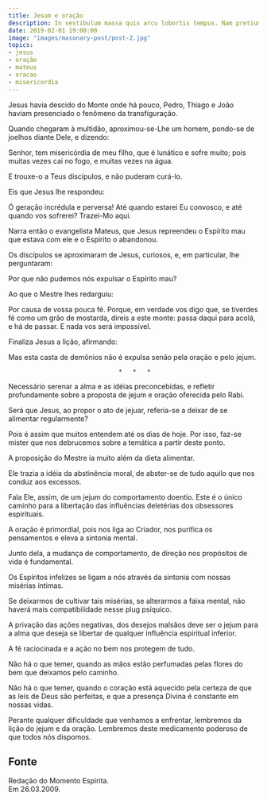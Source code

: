 ```yaml
---
title: Jesum e oração
description: In vestibulum massa quis arcu lobortis tempus. Nam pretium arcu in odio vulputate luctus.
date: 2019-02-01 19:00:00
image: "images/masonary-post/post-2.jpg"
topics: 
- jesus
- oração
- mateus
- oracao
- misericordia
---
```



Jesus havia descido do Monte onde há pouco, Pedro, Thiago e João haviam
presenciado o fenômeno da transfiguração.

Quando chegaram à multidão, aproximou-se-Lhe um homem, pondo-se de joelhos
diante Dele, e dizendo:

Senhor, tem misericórdia de meu filho, que é lunático e sofre muito; pois
muitas vezes cai no fogo, e muitas vezes na água.

E trouxe-o a Teus discípulos, e não puderam curá-lo.

Eis que Jesus lhe respondeu:

Ó geração incrédula e perversa! Até quando estarei Eu convosco, e até quando
vos sofrerei? Trazei-Mo aqui.

Narra então o evangelista Mateus, que Jesus repreendeu o Espírito mau que
estava com ele e o Espírito o abandonou.

Os discípulos se aproximaram de Jesus, curiosos, e, em particular, lhe
perguntaram:

Por que não pudemos nós expulsar o Espírito mau?

Ao que o Mestre lhes redarguiu:

Por causa de vossa pouca fé. Porque, em verdade vos digo que, se tiverdes fé
como um grão de mostarda, direis a este monte: passa daqui para acolá, e há de
passar. E nada vos será impossível.

Finaliza Jesus a lição, afirmando:

Mas esta casta de demônios não é expulsa senão pela oração e pelo jejum.

                                   *   *   *

Necessário serenar a alma e as idéias preconcebidas, e refletir profundamente
sobre a proposta de jejum e oração oferecida pelo Rabi.

Será que Jesus, ao propor o ato de jejuar, referia-se a deixar de se alimentar
regularmente?

Pois é assim que muitos entendem até os dias de hoje. Por isso, faz-se mister
que nos debrucemos sobre a temática a partir deste ponto.

A proposição do Mestre ia muito além da dieta alimentar.

Ele trazia a idéia da abstinência moral, de abster-se de tudo aquilo que nos
conduz aos excessos.

Fala Ele, assim, de um jejum do comportamento doentio. Este é o único caminho
para a libertação das influências deletérias dos obsessores espirituais.

A oração é primordial, pois nos liga ao Criador, nos purifica os pensamentos e
eleva a sintonia mental.

Junto dela, a mudança de comportamento, de direção nos propósitos de vida é
fundamental.

Os Espíritos infelizes se ligam a nós através da sintonia com nossas misérias
íntimas.

Se deixarmos de cultivar tais misérias, se alterarmos a faixa mental, não
haverá mais compatibilidade nesse plug psíquico.

A privação das ações negativas, dos desejos malsãos deve ser o jejum para a
alma que deseja se libertar de qualquer influência espiritual inferior.

A fé raciocinada e a ação no bem nos protegem de tudo.

Não há o que temer, quando as mãos estão perfumadas pelas flores do bem que
deixamos pelo caminho.

Não há o que temer, quando o coração está aquecido pela certeza de que as leis
de Deus são perfeitas, e que a presença Divina é constante em nossas vidas.

Perante qualquer dificuldade que venhamos a enfrentar, lembremos da lição do
jejum e da oração. Lembremos deste medicamento poderoso de que todos nós
dispomos.

## Fonte
Redação do Momento Espírita.  
Em 26.03.2009.
